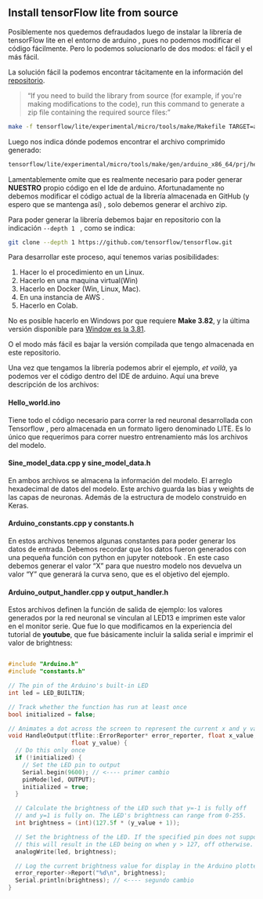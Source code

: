 
## Install tensorFlow lite from source  

Posiblemente nos quedemos defraudados  luego de instalar la librería de tensorFlow lite en el entorno de arduino , pues no podemos modificar el código fácilmente. Pero lo podemos  solucionarlo de dos modos: el fácil y el más fácil.  

La solución fácil la podemos encontrar  tácitamente en la información del [repositorio](https://github.com/tensorflow/tensorflow/tree/master/tensorflow/lite/experimental/micro/examples/hello_world).  

> “If you need to build the library from source (for example, if you're making modifications to the code), run this command to generate a zip file containing the required source files:”  

```bash
make -f tensorflow/lite/experimental/micro/tools/make/Makefile TARGET=arduino TAGS="" generate_hello_world_arduino_library_zip
```  

Luego nos indica dónde podemos encontrar el archivo comprimido generado:  

```bash
tensorflow/lite/experimental/micro/tools/make/gen/arduino_x86_64/prj/hello_world/hello_world.zip
```   

Lamentablemente omite que es realmente necesario para poder generar __NUESTRO__ propio código en el Ide de arduino. Afortunadamente  no debemos modificar el código actual de la librería almacenada en GitHub (y espero que se mantenga así) , solo debemos generar el archivo zip.    

Para poder generar la librería debemos bajar en repositorio con la indicación ```--depth 1 ``` , como se indica:  

```bash
git clone --depth 1 https://github.com/tensorflow/tensorflow.git
```  

Para desarrollar este proceso, aquí  tenemos varias posibilidades:  
1.	Hacer lo el procedimiento en un Linux.
2.	Hacerlo en una maquina virtual(Win)
3.	Hacerlo en Docker (Win, Linux, Mac).
4.	En una instancia de AWS .
5.	Hacerlo en Colab.  

No es posible hacerlo en Windows por que requiere  __Make 3.82__, y la última versión disponible para [Window es la 3.81](http://gnuwin32.sourceforge.net/packages/make.htm).  

O el modo más fácil es bajar la versión compilada que tengo almacenada en este repositorio.  

Una vez que tengamos la librería podemos abrir el ejemplo, _et voilà_, ya podemos ver el código dentro del IDE de arduino. Aquí una breve descripción de los archivos:  

####  Hello_world.ino  

Tiene todo el código necesario para correr la red neuronal  desarrollada  con Tensorflow , pero almacenada en un formato ligero denominado LITE. Es lo único que requerimos para correr nuestro entrenamiento más los archivos del modelo.  

####  Sine_model_data.cpp y sine_model_data.h  

En ambos archivos se almacena la información del modelo. El arreglo hexadecimal  de  datos del modelo. Este archivo guarda las bias y weights de las capas de neuronas. Además de la estructura de modelo construido en Keras.   

####  Arduino_constants.cpp y constants.h  

En estos archivos tenemos algunas constantes para poder generar los datos de entrada. Debemos recordar que los datos fueron generados con una pequeña función con python en jupyter notebook . En este caso debemos generar el valor “X” para que nuestro modelo nos devuelva un valor “Y” que generará la curva seno, que es el objetivo del ejemplo.  

####  Arduino_output_handler.cpp y output_handler.h  

Estos  archivos  definen la función de salida de ejemplo: los valores generados por la red neuronal se vinculan al LED13  e imprimen  este valor en el monitor serie.  Que fue lo que modificamos en la experiencia  del tutorial de __youtube__, que fue básicamente incluir la salida serial e imprimir el valor de brightness:  

```c++

#include "Arduino.h"
#include "constants.h"

// The pin of the Arduino's built-in LED
int led = LED_BUILTIN;

// Track whether the function has run at least once
bool initialized = false;

// Animates a dot across the screen to represent the current x and y values
void HandleOutput(tflite::ErrorReporter* error_reporter, float x_value,
                  float y_value) {
  // Do this only once
  if (!initialized) {
    // Set the LED pin to output
    Serial.begin(9600); // <---- primer cambio
    pinMode(led, OUTPUT);
    initialized = true;
  }

  // Calculate the brightness of the LED such that y=-1 is fully off
  // and y=1 is fully on. The LED's brightness can range from 0-255.
  int brightness = (int)(127.5f * (y_value + 1));

  // Set the brightness of the LED. If the specified pin does not support PWM,
  // this will result in the LED being on when y > 127, off otherwise.
  analogWrite(led, brightness);

  // Log the current brightness value for display in the Arduino plotter
  error_reporter->Report("%d\n", brightness);
  Serial.println(brightness); // <---- segundo cambio
}

```






    
    
